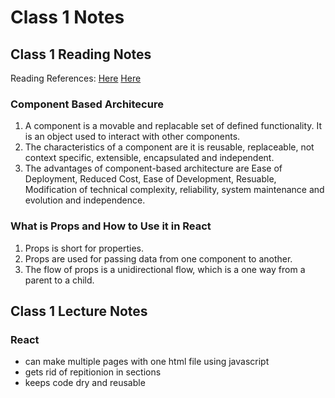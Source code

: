 # Class 1 Notes

## Class 1 Reading Notes

Reading References: 
[Here](https://www.tutorialspoint.com/software_architecture_design/component_based_architecture.htm)
[Here](https://itnext.io/what-is-props-and-how-to-use-it-in-react-da307f500da0)

### Component Based Architecure

1. A component is a movable and replacable set of defined functionality. It is an object used to interact with other components.
2. The characteristics of a component are it is reusable, replaceable, not context specific, extensible, encapsulated and independent.
3. The advantages of component-based architecture are Ease of Deployment, Reduced Cost, Ease of Development, Resuable, Modification of technical complexity, reliability, system maintenance and evolution and independence.

### What is Props and How to Use it in React

1. Props is short for properties.
2. Props are used for passing data from one component to another.
3. The flow of props is a unidirectional flow, which is a one way from a parent to a child.

## Class 1 Lecture Notes

### React

- can make multiple pages with one html file using javascript
- gets rid of repitionion in sections
- keeps code dry and reusable
